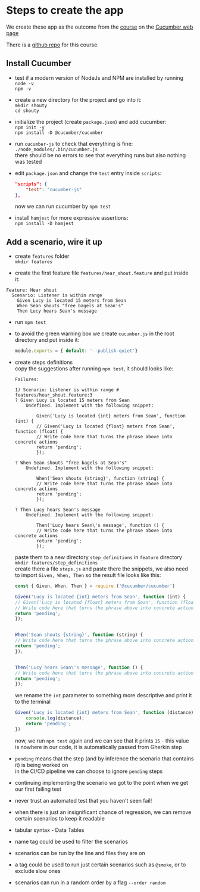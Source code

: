 # Steps to create the app

We create these app as the outcome from the [course](https://school.cucumber.io/courses/take/bdd-with-cucumber-javascript/lessons/11261249-introduction-to-bdd) on the [Cucumber web page](https://school.cucumber.io/)

There is a [github repo](https://github.com/cucumber-school/scripts) for this course.

## Install Cucumber

- test if a modern version of NodeJs and NPM are installed by running  
    `node -v`  
    `npm -v`

- create a new directory for the project and go into it:  
`mkdir shouty`  
`cd shouty`

- initialize the project (create `package.json`) and add cucumber:  
`npm init -y`  
`npm install -D @cucumber/cucumber`

- run `cucumber-js` to check that everything is fine:  
`./node_modules/.bin/cucumber.js`  
there should be no errors to see that everything runs but also nothing was tested

- edit `package.json` and change the `test` entry inside `scripts`:  

    ```json
    "scripts": {
        "test": "cucumber-js"
    },
    ```

    now we can run cucumber by `npm test`

- install `hamjest` for more expressive assertions:  
`npm install -D hamjest`

## Add a scenario, wire it up

- create `features` folder  
`mkdir features`

- create the first feature file `features/hear_shout.feature` and put inside it:  

```feature
Feature: Hear shout
  Scenario: Listener is within range
    Given Lucy is located 15 meters from Sean
    When Sean shouts "free bagels at Sean's"
    Then Lucy hears Sean's message
```

- run `npm test`
- to avoid the green warning box we create `cucumber.js` in the root directory and put inside it:  

    ```js
    module.exports = { default: '--publish-quiet'}
    ```

- create steps definitions  
copy the suggestions after running `npm test`, it should looks like:

    ```console
    Failures:

    1) Scenario: Listener is within range # features/hear_shout.feature:3
    ? Given Lucy is located 15 meters from Sean
        Undefined. Implement with the following snippet:
        
            Given('Lucy is located {int} meters from Sean', function (int) {
            // Given('Lucy is located {float} meters from Sean', function (float) {
            // Write code here that turns the phrase above into concrete actions
            return 'pending';
            });
        
    ? When Sean shouts "free bagels at Sean's"
        Undefined. Implement with the following snippet:
        
            When('Sean shouts {string}', function (string) {
            // Write code here that turns the phrase above into concrete actions
            return 'pending';
            });
        
    ? Then Lucy hears Sean's message
        Undefined. Implement with the following snippet:
        
            Then('Lucy hears Sean\'s message', function () {
            // Write code here that turns the phrase above into concrete actions
            return 'pending';
            });

    ```

    paste them to a new directory `step_definitions` in `feature` directory  
    `mkdir features/step_definitions`  
    create there a file `steps.js` and paste there the snippets, we also need to import `Given, When, Then` so the result file looks like this:

    ```js
    const { Given, When, Then } = require ('@cucumber/cucumber')

    Given('Lucy is located {int} meters from Sean', function (int) {
    // Given('Lucy is located {float} meters from Sean', function (float) {
    // Write code here that turns the phrase above into concrete actions
    return 'pending';
    });


    When('Sean shouts {string}', function (string) {
    // Write code here that turns the phrase above into concrete actions
    return 'pending';
    });


    Then('Lucy hears Sean\'s message', function () {
    // Write code here that turns the phrase above into concrete actions
    return 'pending';
    });
    ```

    we rename the `int` parameter to something more descriptive and print it to the terminal

    ```js
    Given('Lucy is located {int} meters from Sean', function (distance){
        console.log(distance);
        return 'pending';
    })
    ```

    now, we run `npm test` again and we can see that it prints `15` - this value is nowhere in our code, it is automatically passed from Gherkin step

- `pending` means that the step (and by inference the scenario that contains it) is being worked on  
in the CI/CD pipeline we can choose to ignore `pending` steps

- continuing implementing the scenario we got to the point when we get our first failing test

- never trust an automated test that you haven't seen fail!

- when there is just an insignificant chance of regression, we can remove certain scenarios to keep it readable

- tabular syntax - Data Tables

- name tag could be used to filter the scenarios

- scenarios can be run by the line and files they are on

- a tag could be used to run just certain scenarios such as `@smoke`, or to exclude slow ones

- scenarios can run in a random order by a flag `--order random`
